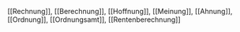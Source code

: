 [[Rechnung]], [[Berechnung]], [[Hoffnung]], [[Meinung]], [[Ahnung]], [[Ordnung]], [[Ordnungsamt]], [[Rentenberechnung]]